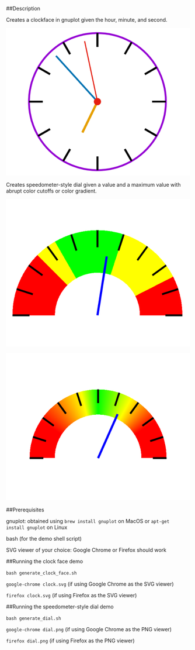 ##Description

Creates a clockface in gnuplot given the hour, minute, and second.

![clock face generated by gnuplot](clock.png)

Creates speedometer-style dial given a value and a maximum value with abrupt color cutoffs or color gradient.

![speedometer-style dial generated by gnuplot with abrupt color cutoffs](dial.png)

![speedometer-style dial generated by gnuplot with color gradient](gradient_dial.png)

##Prerequisites

gnuplot: obtained using `brew install gnuplot` on MacOS or `apt-get install gnuplot` on Linux

bash (for the demo shell script)

SVG viewer of your choice: Google Chrome or Firefox should work

##Running the clock face demo

`bash generate_clock_face.sh`

`google-chrome clock.svg` (if using Google Chrome as the SVG viewer)

`firefox clock.svg` (if using Firefox as the SVG viewer)

##Running the speedometer-style dial demo

`bash generate_dial.sh`

`google-chrome dial.png` (if using Google Chrome as the PNG viewer)

`firefox dial.png` (if using Firefox as the PNG viewer)
